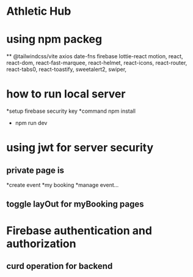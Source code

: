 # Athletic Hub

# using npm packeg
**  @tailwindcss/vite
    axios
    date-fns
    firebase
    lottie-react
    motion,
    react,
    react-dom,
    react-fast-marquee,
    react-helmet,
    react-icons,
    react-router,
    react-tabs0,
    react-toastify,
    sweetalert2,
    swiper,

# how to run local server
*setup firebase security key
*command npm install
* npm run dev
# using jwt for server security
## private page is 
*create event
*my booking
*manage event...
## toggle layOut for myBooking pages
# Firebase authentication and authorization
## curd operation for backend
